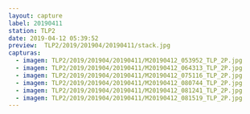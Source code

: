 ```yaml
---
layout: capture
label: 20190411
station: TLP2
date: 2019-04-12 05:39:52
preview:  TLP2/2019/201904/20190411/stack.jpg
capturas:
  - imagem: TLP2/2019/201904/20190411/M20190412_053952_TLP_2P.jpg
  - imagem: TLP2/2019/201904/20190411/M20190412_064313_TLP_2P.jpg
  - imagem: TLP2/2019/201904/20190411/M20190412_075116_TLP_2P.jpg
  - imagem: TLP2/2019/201904/20190411/M20190412_080744_TLP_2P.jpg
  - imagem: TLP2/2019/201904/20190411/M20190412_081241_TLP_2P.jpg
  - imagem: TLP2/2019/201904/20190411/M20190412_081519_TLP_2P.jpg
---
```

